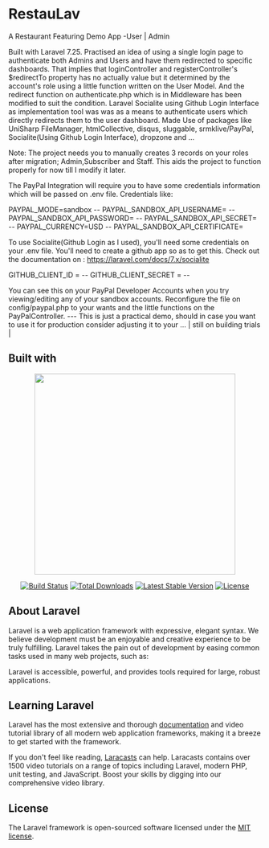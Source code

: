 # RestauLav
A Restaurant Featuring Demo App -User | Admin 

Built with Laravel 7.25.
Practised an idea of using a single login page to authenticate both Admins and Users and have them redirected to specific dashboards. That implies that loginController and registerController's  $redirectTo property has no actually value but it determined by the account's role using a little function written on the User Model. And the redirect function on authenticate.php which is in Middleware has been modified to suit the condition. Laravel Socialite using Github Login Interface as implementation tool was was as a means to authenticate users which directly redirects them to the user dashboard. 
Made Use of packages like UniSharp FileManager, htmlCollective, disqus, sluggable, srmklive/PayPal, Socialite(Using Github Login Interface),  dropzone and ...




Note:
The project needs you to manually creates 3 records on your roles after migration; Admin,Subscriber and Staff. This aids the project to function properly for now till I modify it later. 

The PayPal Integration will require you to have some credentials information which will be passed on .env file. Credentials like:

PAYPAL_MODE=sandbox --
PAYPAL_SANDBOX_API_USERNAME=  --
PAYPAL_SANDBOX_API_PASSWORD=  --
PAYPAL_SANDBOX_API_SECRET=  --
PAYPAL_CURRENCY=USD  --
PAYPAL_SANDBOX_API_CERTIFICATE=


To use Socialite(Github Login as I used), you'll need some credentials on your .env file. You'll need to create a github app so as to get this. Check out the documentation on : https://laravel.com/docs/7.x/socialite

GITHUB_CLIENT_ID = --
GITHUB_CLIENT_SECRET = --

You can see this on your PayPal Developer Accounts when you try viewing/editing any of your sandbox accounts.
Reconfigure the file on config/paypal.php to your wants and the little functions on the PayPalController.
--- This is just a practical demo, should in case you want to use it for production consider adjusting it to your ... | still on building trials | 






## Built with
<p align="center"><img src="https://res.cloudinary.com/dtfbvvkyp/image/upload/v1566331377/laravel-logolockup-cmyk-red.svg" width="400"></p>

<p align="center">
<a href="https://travis-ci.org/laravel/framework"><img src="https://travis-ci.org/laravel/framework.svg" alt="Build Status"></a>
<a href="https://packagist.org/packages/laravel/framework"><img src="https://poser.pugx.org/laravel/framework/d/total.svg" alt="Total Downloads"></a>
<a href="https://packagist.org/packages/laravel/framework"><img src="https://poser.pugx.org/laravel/framework/v/stable.svg" alt="Latest Stable Version"></a>
<a href="https://packagist.org/packages/laravel/framework"><img src="https://poser.pugx.org/laravel/framework/license.svg" alt="License"></a>
</p>

## About Laravel

Laravel is a web application framework with expressive, elegant syntax. We believe development must be an enjoyable and creative experience to be truly fulfilling. Laravel takes the pain out of development by easing common tasks used in many web projects, such as:

Laravel is accessible, powerful, and provides tools required for large, robust applications.

## Learning Laravel

Laravel has the most extensive and thorough [documentation](https://laravel.com/docs) and video tutorial library of all modern web application frameworks, making it a breeze to get started with the framework.

If you don't feel like reading, [Laracasts](https://laracasts.com) can help. Laracasts contains over 1500 video tutorials on a range of topics including Laravel, modern PHP, unit testing, and JavaScript. Boost your skills by digging into our comprehensive video library.


## License

The Laravel framework is open-sourced software licensed under the [MIT license](https://opensource.org/licenses/MIT).




